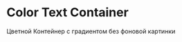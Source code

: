 # Color Text Container 

Цветной Контейнер с градиентом без фоновой картинки

<TxtColorBloc 
    gradient="bg-gradient-to-r from-red to-orange-500"
    titleColor="text-blue"
    title="Заголовок"
    contentColor="#000000"
    content="Текст содержания"
    width="500px"
    height="300px"
    titleSize="24px"
    contentSize="16px"
/>

<!-- gradient
- from-pink-500 to-orange-500
- from-green-400 to-blue-500
- from-indigo-500 via-purple-500 to-pink-500

если нужен просто черный или белый контейнер
- from-white to-white"
- from-black to-black" -->

<NavButtonFixed 
    :slideNumber="6"
    buttonText="Left"
    buttonColor="bg-purple-500"
    width="60px"
    height="30px"
    textSize="16px"
    arrowSize="10px"
    position="left_bottom"
/>
<NavButtonFixed 
    :slideNumber="8"
    buttonText="Right"
    buttonColor="bg-purple-500"
    width="60px"
    height="30px"
    textSize="16px"
    arrowSize="10px"
    position="right_bottom"
/>